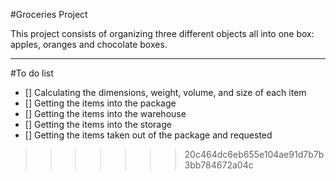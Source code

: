 #Groceries Project

This project consists of organizing three different objects all into one box: apples, oranges and chocolate boxes.

---

#To do list
- [] Calculating the dimensions, weight, volume, and size of each item
- [] Getting the items into the package
- [] Getting the items into the warehouse
- [] Getting the items into the storage
- [] Getting the items taken out of the package and requested


>>>>>>> 20c464dc6eb655e104ae91d7b7b3bb784672a04c
